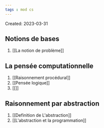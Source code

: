 ```yaml
---
tags : mod cs
---
```

Created: 2023-03-31

## Notions de bases

1. [[La notion de problème]] 

## La pensée computationnelle

1. [[Raisonnement procédural]] 
2. [[Pensée logique]] 
3. [[]]

## Raisonnement par abstraction

1. [[Definition de L'abstraction]] 
2. [[L'abstraction et la programmation]] 
